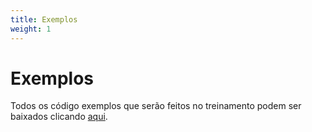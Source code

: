```yaml
---
title: Exemplos
weight: 1
---
```


# Exemplos

Todos os código exemplos que serão feitos no treinamento podem ser baixados clicando [aqui](https://github.com/alexribeirodev/curso-nodejs/releases/tag/v1.0.0).
